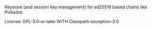 Keystore (and session key management) for ed25519 based chains like Polkadot.

License: GPL-3.0-or-later WITH Classpath-exception-2.0